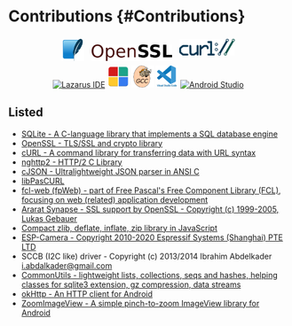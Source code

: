 Contributions {#Contributions}
=============

<div align="center">
<a href="https://www.sqlite.org/index.html" target="_blank"><img src="sqlite-original.svg" title="Sqlite" alt="Sqlite" width="auto" height="40" style="margin: 5px;"/></a>
<a href="https://www.openssl.org/" target="_blank"><img src="openssl-official.svg" title="OpenSSL" alt="OpenSSL" width="auto" height="30" style="margin: 5px;"/></a>
<a href="https://curl.se/libcurl" target="_blank"><img src="curl-logo.svg" title="cURL" alt="cURL" width="auto" height="30" style="margin: 5px 5px 15px 5px;"/></a>
</div>

<div align="center">
<a href="https://www.lazarus-ide.org/" target="_blank"><img src="https://wiki.freepascal.org/images/f/fd/Lazarus-icons-lpr-proposal-bpsoftware.png" title="Lazarus IDE" alt="Lazarus IDE" width="40" height="40"/></a>
<a href="https://www.codeblocks.org/" target="_blank"><img src="codeblocks.svg" title="Code::Blocks" alt="Code::Blocks" width="40" height="40"/></a>
<a href="https://gcc.gnu.org/" target="_blank"><img src="gcc-original.svg" title="GCC" alt="GCC" width="40" height="40"/></a>
<a href="https://code.visualstudio.com/" target="_blank"><img src="vscode-original-wordmark.svg" title="VSCode" alt="VSCode" width="40" height="40"/></a>
<a href="https://developer.android.com/studio" target="_blank"><img src="https://upload.wikimedia.org/wikipedia/commons/9/92/Android_Studio_Trademark.svg" title="Android Studio"  alt="Android Studio" height="40" width="auto"/></a>
</div>


Listed
------

* [SQLite - A C-language library that implements a SQL database engine](https://www.sqlite.org/index.html)
* [OpenSSL - TLS/SSL and crypto library](https://www.openssl.org/)
* [cURL - A command library for transferring data with URL syntax](https://curl.se/libcurl)
* [nghttp2 - HTTP/2 C Library](https://github.com/nghttp2/nghttp2)
* [cJSON - Ultralightweight JSON parser in ANSI C](https://github.com/DaveGamble/cJSON)
* [libPasCURL](https://github.com/isemenkov/libpascurl)
* [fcl-web (fpWeb) - part of Free Pascal's Free Component Library (FCL), focusing on web (related) application development](https://wiki.lazarus.freepascal.org/fcl-web)
* [Ararat Synapse - SSL support by OpenSSL - Copyright (c) 1999-2005, Lukas Gebauer](http://www.ararat.cz/synapse/doku.php/start)
* [Compact zlib, deflate, inflate, zip library in JavaScript](https://github.com/imaya/zlib.js)
* [ESP-Camera - Copyright 2010-2020 Espressif Systems (Shanghai) PTE LTD](https://github.com/espressif/esp32-camera)
* SCCB (I2C like) driver - Copyright (c) 2013/2014 Ibrahim Abdelkader <i.abdalkader@gmail.com>
* [CommonUtils - lightweight lists, collections, seqs and hashes, helping classes for sqlite3 extension, gz compression, data streams](https://github.com/iLya2IK/commonutils)
* [okHttp - An HTTP client for Android](https://square.github.io/okhttp/)
* [ZoomImageView - A simple pinch-to-zoom ImageView library for Android](https://github.com/jsibbold/zoomage)
